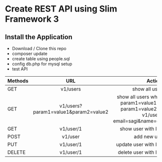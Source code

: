 # Create REST API using Slim Framework 3 

## Install the Application
- Download / Clone this repo
- composer update
- create table using people.sql
- config db.php for mysql setup
- test API 

| Methods |   URL   |               Actions |
|---------|:-------:|----------------------:|
| GET     | v1/users  | show all users        |
| GET     | v1/users?param1=value1&param2=value2  | show all users where param1=value1 OR param1=value2 ex: v1/users?email=sagi&name=dwi
| GET     | v1/user/1 | show user with ID 1   |
| POST    | v1/user   | add new user          |
| PUT     | v1/user/1 | update user with ID 1 |
| DELETE  | v1/user/1 | delete user with ID 1 |
